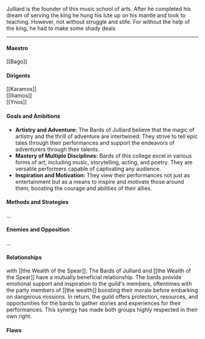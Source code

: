Julliard is the founder of this music school of arts. After he completed his dream of serving the king he hung his lute up on his mantle and took to teaching. However, not without struggle and stife. For without the help of the king, he had to make some shady deals

---
#### Maestro

[[Bago]]
#### Dirigents

[[Karamos]]  
[[Iliamos]]  
[[Ynos]]
#### Goals and Ambitions

- **Artistry and Adventure:** The Bards of Julliard believe that the magic of artistry and the thrill of adventure are intertwined. They strive to tell epic tales through their performances and support the endeavors of adventurers through their talents.
- **Mastery of Multiple Disciplines:** Bards of this college excel in various forms of art, including music, storytelling, acting, and poetry. They are versatile performers capable of captivating any audience.
- **Inspiration and Motivation:** They view their performances not just as entertainment but as a means to inspire and motivate those around them, boosting the courage and abilities of their allies.
#### Methods and Strategies 

...
#### Enemies and Opposition 

...

#### Relationships

with [[the Wealth of the Spear]]: 
The Bards of Julliard and [[the Wealth of the Spear]] have a mutually beneficial relationship. The bards provide emotional support and inspiration to the guild's members, oftentimes with the party members of [[the wealth]] boosting their morale before embarking on dangerous missions. In return, the guild offers protection, resources, and opportunities for the bards to gather stories and experiences for their performances. This synergy has made both groups highly respected in their own right.
#### Flaws